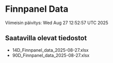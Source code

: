 # Finnpanel Data

Viimeisin päivitys: Wed Aug 27 12:52:57 UTC 2025

## Saatavilla olevat tiedostot
- 14D_Finnpanel_data_2025-08-27.xlsx
- 90D_Finnpanel_data_2025-08-27.xlsx
